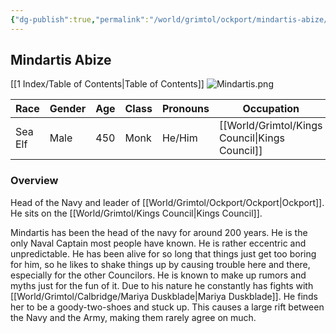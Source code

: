 ```yaml
---
{"dg-publish":true,"permalink":"/world/grimtol/ockport/mindartis-abize/"}
---
```


## Mindartis Abize
[[1 Index/Table of Contents\|Table of Contents]]
![Mindartis.png](/img/user/Mindartis.png)

| Race    | Gender | Age | Class | Pronouns | Occupation        | Alignment       | Languages       | God   |
| ------- | ------ | --- | ----- | -------- | ----------------- | --------------- | --------------- | ----- |
| Sea Elf | Male   | 450 | Monk  | He/Him   | [[World/Grimtol/Kings Council\|Kings Council]] | Chaotic Neutral | Common,  Elvish | Storm |
### Overview
Head of the Navy and leader of [[World/Grimtol/Ockport/Ockport\|Ockport]]. He sits on the [[World/Grimtol/Kings Council\|Kings Council]]. 

Mindartis has been the head of the navy for around 200 years. He is the only Naval Captain most people have known. He is rather eccentric and unpredictable. He has been alive for so long that things just get too boring for him, so he likes to shake things up by causing trouble here and there, especially for the other Councilors. He is known to make up rumors and myths just for the fun of it. Due to his nature he constantly has fights with [[World/Grimtol/Calbridge/Mariya Duskblade\|Mariya Duskblade]]. He finds her to be a goody-two-shoes and stuck up. This causes a large rift between the Navy and the Army, making them rarely agree on much. 